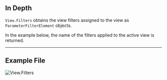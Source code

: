 ## In Depth
`View.Filters` obtains the view filters assigned to the view as `ParameterFilterElement` objects.

In the example below, the name of the filters applied to the active view is returned.
___
## Example File

![View.Filters](./Revit.Elements.Views.View.Filters_img.jpg)
